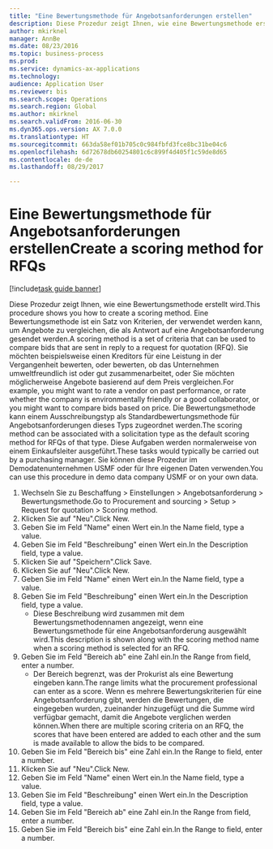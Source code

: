```yaml
--- 
title: "Eine Bewertungsmethode für Angebotsanforderungen erstellen"
description: Diese Prozedur zeigt Ihnen, wie eine Bewertungsmethode erstellt wird.
author: mkirknel
manager: AnnBe
ms.date: 08/23/2016
ms.topic: business-process
ms.prod: 
ms.service: dynamics-ax-applications
ms.technology: 
audience: Application User
ms.reviewer: bis
ms.search.scope: Operations
ms.search.region: Global
ms.author: mkirknel
ms.search.validFrom: 2016-06-30
ms.dyn365.ops.version: AX 7.0.0
ms.translationtype: HT
ms.sourcegitcommit: 663da58ef01b705c0c984fbfd3fce8bc31be04c6
ms.openlocfilehash: 6d72678db60254801c6c899f4d405f1c59de8d65
ms.contentlocale: de-de
ms.lasthandoff: 08/29/2017

---
```

# <a name="create-a-scoring-method-for-rfqs"></a><span data-ttu-id="05d98-103">Eine Bewertungsmethode für Angebotsanforderungen erstellen</span><span class="sxs-lookup"><span data-stu-id="05d98-103">Create a scoring method for RFQs</span></span>

[!include[task guide banner](../../includes/task-guide-banner.md)]

<span data-ttu-id="05d98-104">Diese Prozedur zeigt Ihnen, wie eine Bewertungsmethode erstellt wird.</span><span class="sxs-lookup"><span data-stu-id="05d98-104">This procedure shows you how to create a scoring method.</span></span> <span data-ttu-id="05d98-105">Eine Bewertungsmethode ist ein Satz von Kriterien, der verwendet werden kann, um Angebote zu vergleichen, die als Antwort auf eine Angebotsanforderung gesendet werden.</span><span class="sxs-lookup"><span data-stu-id="05d98-105">A scoring method is a set of criteria that can be used to compare bids that are sent in reply to a request for quotation (RFQ).</span></span> <span data-ttu-id="05d98-106">Sie möchten beispielsweise einen Kreditors für eine Leistung in der Vergangenheit bewerten, oder bewerten, ob das Unternehmen umweltfreundlich ist oder gut zusammenarbeitet, oder Sie möchten möglicherweise Angebote basierend auf dem Preis vergleichen.</span><span class="sxs-lookup"><span data-stu-id="05d98-106">For example, you might want to rate a vendor on past performance, or rate whether the company is environmentally friendly or a good collaborator, or you might want to compare bids based on price.</span></span> <span data-ttu-id="05d98-107">Die Bewertungsmethode kann einem Ausschreibungstyp als Standardbewertungsmethode für Angebotsanforderungen dieses Typs zugeordnet werden.</span><span class="sxs-lookup"><span data-stu-id="05d98-107">The scoring method can be associated with a solicitation type as the default scoring method for RFQs of that type.</span></span> <span data-ttu-id="05d98-108">Diese Aufgaben werden normalerweise von einem Einkaufsleiter ausgeführt.</span><span class="sxs-lookup"><span data-stu-id="05d98-108">These tasks would typically be carried out by a purchasing manager.</span></span> <span data-ttu-id="05d98-109">Sie können diese Prozedur im Demodatenunternehmen USMF oder für Ihre eigenen Daten verwenden.</span><span class="sxs-lookup"><span data-stu-id="05d98-109">You can use this procedure in demo data company USMF or on your own data.</span></span>

1. <span data-ttu-id="05d98-110">Wechseln Sie zu Beschaffung > Einstellungen > Angebotsanforderung > Bewertungsmethode.</span><span class="sxs-lookup"><span data-stu-id="05d98-110">Go to Procurement and sourcing > Setup > Request for quotation > Scoring method.</span></span>
2. <span data-ttu-id="05d98-111">Klicken Sie auf "Neu".</span><span class="sxs-lookup"><span data-stu-id="05d98-111">Click New.</span></span>
3. <span data-ttu-id="05d98-112">Geben Sie im Feld "Name" einen Wert ein.</span><span class="sxs-lookup"><span data-stu-id="05d98-112">In the Name field, type a value.</span></span>
4. <span data-ttu-id="05d98-113">Geben Sie im Feld "Beschreibung" einen Wert ein.</span><span class="sxs-lookup"><span data-stu-id="05d98-113">In the Description field, type a value.</span></span>
5. <span data-ttu-id="05d98-114">Klicken Sie auf "Speichern".</span><span class="sxs-lookup"><span data-stu-id="05d98-114">Click Save.</span></span>
6. <span data-ttu-id="05d98-115">Klicken Sie auf "Neu".</span><span class="sxs-lookup"><span data-stu-id="05d98-115">Click New.</span></span>
7. <span data-ttu-id="05d98-116">Geben Sie im Feld "Name" einen Wert ein.</span><span class="sxs-lookup"><span data-stu-id="05d98-116">In the Name field, type a value.</span></span>
8. <span data-ttu-id="05d98-117">Geben Sie im Feld "Beschreibung" einen Wert ein.</span><span class="sxs-lookup"><span data-stu-id="05d98-117">In the Description field, type a value.</span></span>
    * <span data-ttu-id="05d98-118">Diese Beschreibung wird zusammen mit dem Bewertungsmethodennamen angezeigt, wenn eine Bewertungsmethode für eine Angebotsanforderung ausgewählt wird.</span><span class="sxs-lookup"><span data-stu-id="05d98-118">This description is shown along with the scoring method name when a scoring method is selected for an RFQ.</span></span>  
9. <span data-ttu-id="05d98-119">Geben Sie im Feld "Bereich ab" eine Zahl ein.</span><span class="sxs-lookup"><span data-stu-id="05d98-119">In the Range from field, enter a number.</span></span>
    * <span data-ttu-id="05d98-120">Der Bereich begrenzt, was der Prokurist als eine Bewertung eingeben kann.</span><span class="sxs-lookup"><span data-stu-id="05d98-120">The range limits what the procurement professional can enter as a score.</span></span> <span data-ttu-id="05d98-121">Wenn es mehrere Bewertungskriterien für eine Angebotsanforderung gibt, werden die Bewertungen, die eingegeben wurden, zueinander hinzugefügt und die Summe wird verfügbar gemacht, damit die Angebote verglichen werden können.</span><span class="sxs-lookup"><span data-stu-id="05d98-121">When there are multiple scoring criteria on an RFQ, the scores that have been entered are added to each other and the sum is made available to allow the bids to be compared.</span></span>  
10. <span data-ttu-id="05d98-122">Geben Sie im Feld "Bereich bis" eine Zahl ein.</span><span class="sxs-lookup"><span data-stu-id="05d98-122">In the Range to field, enter a number.</span></span>
11. <span data-ttu-id="05d98-123">Klicken Sie auf "Neu".</span><span class="sxs-lookup"><span data-stu-id="05d98-123">Click New.</span></span>
12. <span data-ttu-id="05d98-124">Geben Sie im Feld "Name" einen Wert ein.</span><span class="sxs-lookup"><span data-stu-id="05d98-124">In the Name field, type a value.</span></span>
13. <span data-ttu-id="05d98-125">Geben Sie im Feld "Beschreibung" einen Wert ein.</span><span class="sxs-lookup"><span data-stu-id="05d98-125">In the Description field, type a value.</span></span>
14. <span data-ttu-id="05d98-126">Geben Sie im Feld "Bereich ab" eine Zahl ein.</span><span class="sxs-lookup"><span data-stu-id="05d98-126">In the Range from field, enter a number.</span></span>
15. <span data-ttu-id="05d98-127">Geben Sie im Feld "Bereich bis" eine Zahl ein.</span><span class="sxs-lookup"><span data-stu-id="05d98-127">In the Range to field, enter a number.</span></span>


